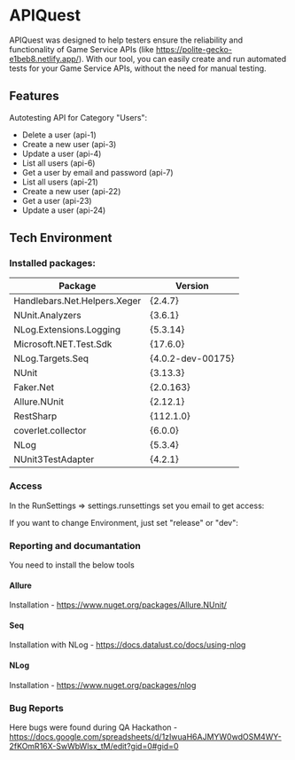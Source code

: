 # APIQuest

APIQuest was designed to help testers ensure the reliability and functionality of Game Service APIs (like https://polite-gecko-e1beb8.netlify.app/). With our tool, you can easily create and run automated tests for your Game Service APIs, without the need for manual testing.

## Features

Autotesting API for Category "Users":
- Delete a user (api-1)
- Create a new user (api-3)
- Update a user (api-4)
- List all users (api-6)
- Get a user by email and password (api-7)
- List all users (api-21)
- Create a new user (api-22)
- Get a user (api-23)
- Update a user (api-24)

## Tech Environment

### Installed packages:
|Package|Version|
|-------|-------|
| Handlebars.Net.Helpers.Xeger | {2.4.7} |
| NUnit.Analyzers | {3.6.1} |
| NLog.Extensions.Logging | {5.3.14} |
| Microsoft.NET.Test.Sdk | {17.6.0} |
| NLog.Targets.Seq | {4.0.2-dev-00175} |
| NUnit | {3.13.3} |
| Faker.Net | {2.0.163} |
| Allure.NUnit | {2.12.1} |
| RestSharp | {112.1.0} |
| coverlet.collector | {6.0.0} |
| NLog | {5.3.4} |
| NUnit3TestAdapter | {4.2.1} |   

### Access

In the RunSettings => settings.runsettings set you email to get access:

> <?xml version="1.0" encoding="utf-8"?>
> <RunSettings>
>	<TestRunParameters>
>		<Parameter name="ReleaseEndpoint" value="https://release-gs.qa-playground.com/api/v1/" />
>		<Parameter name="DevEndpoint" value="https://dev-gs.qa-playground.com/api/v1/" />
>		<Parameter name="Email" value="your_email@example.exp"/>
>		<Parameter name="Environment" value="release"/>
>	</TestRunParameters>
> </RunSettings>

If you want to change Environment, just set "release" or "dev":

> <Parameter name="Environment" value="release"/>

### Reporting and documantation

You need to install the below tools

#### Allure

Installation - https://www.nuget.org/packages/Allure.NUnit/

#### Seq

Installation with NLog - https://docs.datalust.co/docs/using-nlog

#### NLog

Installation - https://www.nuget.org/packages/nlog

### Bug Reports

Here bugs were found during QA Hackathon - https://docs.google.com/spreadsheets/d/1zIwuaH6AJMYW0wdOSM4WY-2fKOmR16X-SwWbWlsx_tM/edit?gid=0#gid=0